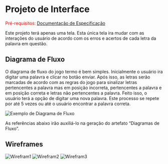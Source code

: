 
# Projeto de Interface

<span style="color:red">Pré-requisitos: <a href="2-Especificação do Projeto.md"> Documentação de Especificação</a></span>

Este projeto terá apenas uma tela. Esta única tela ira mudar com as interações do usuário de acordo com os erros e acertos de cada letra da palavra em questão.

## Diagrama de Fluxo

O diagrama de fluxo do jogo termo é bem simples. Inicialmente o usuário ira digitar uma palavra e clicar no botão enviar. Após isso, as letras serão marcadas de acordo com as regras do jogo para sinalizar letras pertencentes a palavra mas em posição incorreta, pertencentes a palavra e em posição correta e letras não pertencentes a palavra. 
Feito isso, o usuário terá a opção de digitar uma nova palavra. Este processo se repete por até 5 vezes ou até o usuário encontrar a palavra correta.

![Exemplo de Diagrama de Fluxo](img/fluxo-do-usuario.png)

As referências abaixo irão auxiliá-lo na geração do artefato “Diagramas de Fluxo”.

## Wireframes

![Wirefram1](img/Wireframe1.png)
![Wirefram2](img/Wireframe2.png)
![Wirefram3](img/Wireframe3.png)
